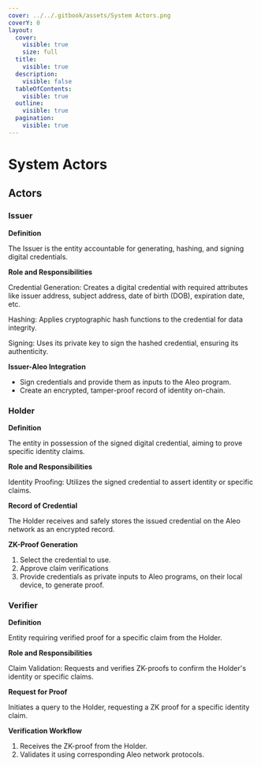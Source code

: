 ```yaml
---
cover: ../../.gitbook/assets/System Actors.png
coverY: 0
layout:
  cover:
    visible: true
    size: full
  title:
    visible: true
  description:
    visible: false
  tableOfContents:
    visible: true
  outline:
    visible: true
  pagination:
    visible: true
---
```


# System Actors

## **Actors**

### **Issuer**

**Definition**

The Issuer is the entity accountable for generating, hashing, and signing digital credentials.

**Role and Responsibilities**

Credential Generation: Creates a digital credential with required attributes like issuer address, subject address, date of birth (DOB), expiration date, etc.

Hashing: Applies cryptographic hash functions to the credential for data integrity.

Signing: Uses its private key to sign the hashed credential, ensuring its authenticity.

**Issuer-Aleo Integration**

* Sign credentials and provide them as inputs to the Aleo program.
* Create an encrypted, tamper-proof record of identity on-chain.

### Holder

**Definition**

The entity in possession of the signed digital credential, aiming to prove specific identity claims.

**Role and Responsibilities**

Identity Proofing: Utilizes the signed credential to assert identity or specific claims.

**Record of Credential**

The Holder receives and safely stores the issued credential on the Aleo network as an encrypted record.

**ZK-Proof Generation**

1. Select the credential to use.
2. Approve claim verifications
3. Provide credentials as private inputs to Aleo programs, on their local device, to generate proof.

### Verifier

**Definition**

Entity requiring verified proof for a specific claim from the Holder.

**Role and Responsibilities**

Claim Validation: Requests and verifies ZK-proofs to confirm the Holder's identity or specific claims.

**Request for Proof**

Initiates a query to the Holder, requesting a ZK proof for a specific identity claim.

**Verification Workflow**

1. Receives the ZK-proof from the Holder.
2. Validates it using corresponding Aleo network protocols.
